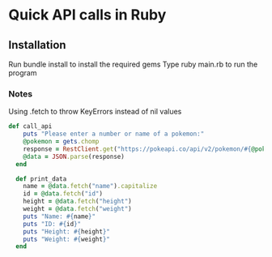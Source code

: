 # Quick API calls in Ruby

## Installation
Run bundle install to install the required gems
Type ruby main.rb to run the program

### Notes
Using .fetch to throw KeyErrors instead of nil values

```ruby
def call_api
    puts "Please enter a number or name of a pokemon:"
    @pokemon = gets.chomp
    response = RestClient.get("https://pokeapi.co/api/v2/pokemon/#{@pokemon}")
    @data = JSON.parse(response)
  end

  def print_data
    name = @data.fetch("name").capitalize
    id = @data.fetch("id")
    height = @data.fetch("height")
    weight = @data.fetch("weight")
    puts "Name: #{name}"
    puts "ID: #{id}"
    puts "Height: #{height}"
    puts "Weight: #{weight}"
  end
```

